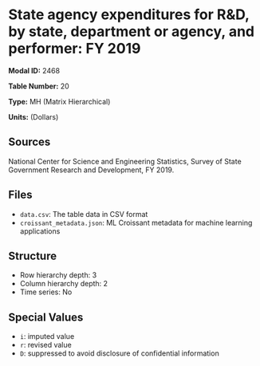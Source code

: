 # State agency expenditures for R&D, by state, department or agency, and performer: FY 2019

**Modal ID:** 2468

**Table Number:** 20

**Type:** MH (Matrix Hierarchical)

**Units:** (Dollars)

## Sources

National Center for Science and Engineering Statistics, Survey of State Government Research and Development, FY 2019.

## Files

- `data.csv`: The table data in CSV format
- `croissant_metadata.json`: ML Croissant metadata for machine learning applications

## Structure

- Row hierarchy depth: 3
- Column hierarchy depth: 2
- Time series: No

## Special Values

- `i`: imputed value
- `r`: revised value
- `D`: suppressed to avoid disclosure of confidential information
